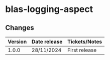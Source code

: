 # blas-logging-aspect

## Changes

| Version | Date release | Tickets/Notes |
|---------|--------------|---------------|
| 1.0.0   | 28/11/2024   | First release |
